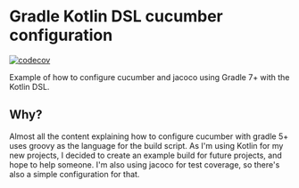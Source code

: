 # Gradle Kotlin DSL cucumber configuration

[![codecov](https://codecov.io/gh/eaneto/gradle-kotlin-dsl-cucumber-configuration/branch/master/graph/badge.svg)](https://codecov.io/gh/eaneto/gradle-kotlin-dsl-cucumber-configuration)

Example of how to configure cucumber and jacoco using Gradle 7+ with the Kotlin DSL.

## Why?

Almost all the content explaining how to configure cucumber with gradle 5+ uses
groovy as the language for the build script. As I'm using Kotlin for my new projects,
I decided to create an example build for future projects, and hope to help someone.
I'm also using jacoco for test coverage, so there's also a simple configuration
for that.
